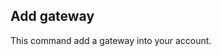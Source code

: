 <!-- usedin: [ _legacy_docker/Toolbelt/gateway-v1.md, _maestro/Toolbelt/gateway-v1.md, _node/toolbelt/gateway-v1.md, _rails/Toolbelt/gateway-v1.md] -->


## Add gateway

This command add a gateway into your account.

